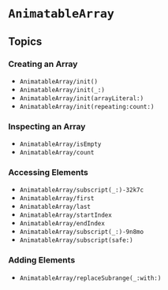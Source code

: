 # ``AnimatableArray``

## Topics

### Creating an Array

- ``AnimatableArray/init()``
- ``AnimatableArray/init(_:)``
- ``AnimatableArray/init(arrayLiteral:)``
- ``AnimatableArray/init(repeating:count:)``

### Inspecting an Array

- ``AnimatableArray/isEmpty``
- ``AnimatableArray/count``

### Accessing Elements

- ``AnimatableArray/subscript(_:)-32k7c``
- ``AnimatableArray/first``
- ``AnimatableArray/last``
- ``AnimatableArray/startIndex``
- ``AnimatableArray/endIndex``
- ``AnimatableArray/subscript(_:)-9n8mo``
- ``AnimatableArray/subscript(safe:)``

### Adding Elements

- ``AnimatableArray/replaceSubrange(_:with:)``

